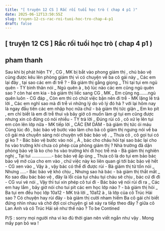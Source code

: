 ```yaml
---
title: "[ truyện 12 CS ] Rắc rối tuổi học trò ( chap 4 p1 )"
date: 2025-06-12T13:50:55Z
slug: truyen-12-cs-rac-roi-tuoi-hoc-tro-chap-4-p1
draft: false
---
```


## [ truyện 12 CS ] Rắc rối tuổi học trò ( chap 4 p1 )

## pham thanh

Sau khi bị phát hiện TY , CG , MK bị bắt vào phong giám thị , chú bảo vệ cũng được kêu lên phòng giám thị vì có chuyện về ba cô gái này 
_ Các em lại đây , tại sao các em đi trễ ? - Bà giám thị gằng giọng 
_ Thì tại tụi em ngủ quên - TY bình thãn nói 
_ Ngủ quên à , bộ lúc nào các em cũng ngủ quên sao ? còn hai em kia - bà giám thị liếc sang CG , MK 
_ Em cũng ng.......ngủ quên luôn - CG đáp 
_ Còn em thì có chút việc bận nên đi trễ - MK lặng lẽ trả lời 
_ Các em nghĩ sao mà đi trễ vì những lý do vô lý đó hả ? với lại hôm nay là ngay đầu tiên các em nhập học nữa chứ - bà giám thị tức giận 
_ Em ko pít , em chỉ biết là em đi trễ thui và bây giờ cô muốn làm gì tụi em cũng được nhưng xin cô đừng có nói nhiều - TY trả lời 
_ Đúng rùi cô , cô xử lẹ lên tụi em còn lên lớp nữa  - MK tiếp lời 
_ CÁC EM DÁM - bà giám thị tức ói máu  
Cùng lúc đó , bác bảo vệ bước vào làm cho bà cô giám thị ngưng nói về ba cô gái mà chuyển sáng nói chuyện với bác bảo vệ . 
_ Thưa cô , cô gọi tui có gì ko ? - Bác bảo vệ bước vào nói 
_ À , bác cho cháu hỏi tại sao bác lại cho hs vào trường khi chưa có phép của phòng giám thị ? Nhà trường đã dặn phòng bảo vệ là ko cho hs vào trường khi đi học trễ mà - Bà giám thị nghiên nghị 
_ Tại tui ................- bác bảo vệ ấp úng 
_ Thưa cô là do tụi em bảo bác bảo vệ mở của cho em vào , chứ việc này ko liên quan gì tới bác bảo vệ hết - CG xen vào 
_ Vậy à , vậy bác có thể đi được rùi - Bà giám thị từ tốn nói 
_ Nhưng .....- Bác bảo vệ khó chịu 
_ Nhưng sao hả bác - bà giám thị thắt mắt 
_ Ko sao đâu bác bảo vệ , đây là lỗi của tụi cháu tụi cháu sẽ chịu , bác cứ đi đi - CG vui vẻ nói 
_ Vậy thì tui xin phép cô tui đi - Bác bảo vệ nói rùi đi ra 
_ Các em hay lắm , bây giờ nói cho tui pít các em học lớp nào ? - bà giám thị hỏi 
_ Ba tụi em đều học lớp 10a12 - MK trả lời 
_ 10a12 à , là lớp của cô Trúc Hải sao ? Có chuyện hay rùi đây - bà giám thị cười nham hiểm 
Ba cô gái chỉ biết đứng nhìn nhau và chờ đợi coi chuyện gì sẽ xảy ra tiếp theo đây ? giữa cô Lan Anh và cô Trúc Hải sẽ như thế nào ? 
To be Contined
 
P/S : sorry mọi người nha vì ko đủ thời gian nên viết ngắn như vậy . Mong mấy pạn bỏ wa !